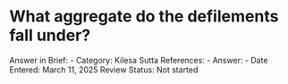 # What aggregate do the defilements fall under?

Answer in Brief: -
 Category: Kilesa
Sutta References: -
Answer: -
Date Entered: March 11, 2025
Review Status: Not started